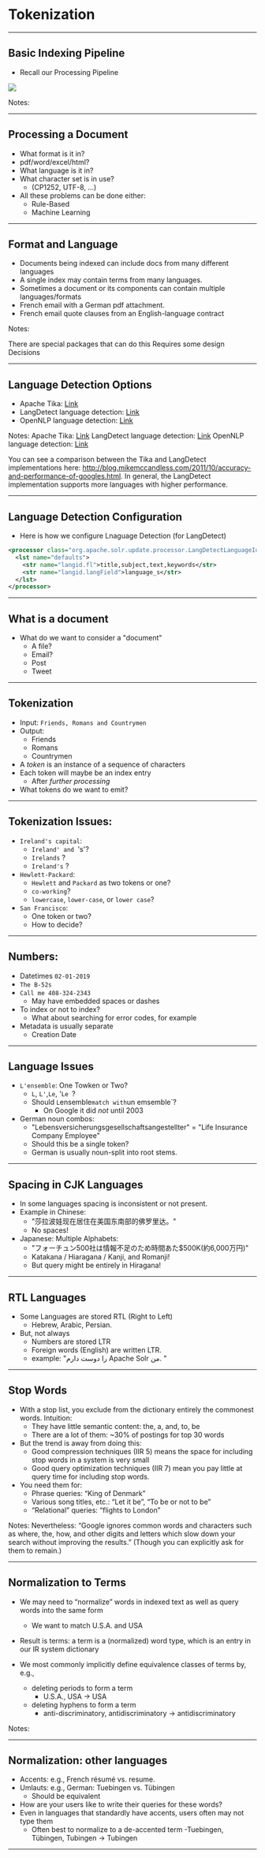 # Tokenization
---

## Basic Indexing Pipeline
 * Recall our Processing Pipeline

![](../images/Inverted-Index-construction.png) <!-- {"left" : 0.7, "top" : 1.15, "height" : 5.66, "width" : 8.85} -->

Notes:



---

## Processing a Document

 * What format is it in?
 * pdf/word/excel/html?
 * What language is it in?
 * What character set is in use?
   - (CP1252, UTF-8, …)
 * All these problems can be done either:
   - Rule-Based
   - Machine Learning

---

 
## Format and Language

 * Documents being indexed can include docs from many different languages
 * A single index may contain terms from many languages.
 * Sometimes a document or its components can contain multiple languages/formats
 * French email with a German pdf attachment.
 * French email quote clauses from an English-language contract

 Notes:

 There are special packages that can do this
 Requires some design Decisions

---

## Language Detection Options
  * Apache Tika: [Link]( https://tika.apache.org/1.19.1/detection.html)
  * LangDetect language detection: [Link](https://github.com/shuyo/language-detection)
  * OpenNLP language detection: [Link](http://opennlp.apache.org/docs/1.9.1/manual/opennlp.html#tools.langdetect)

Notes:
  Apache Tika: [Link]( https://tika.apache.org/1.19.1/detection.html)
  LangDetect language detection: [Link](https://github.com/shuyo/language-detection)
  OpenNLP language detection: [Link](http://opennlp.apache.org/docs/1.9.1/manual/opennlp.html#tools.langdetect)

You can see a comparison between the Tika and LangDetect implementations here: http://blog.mikemccandless.com/2011/10/accuracy-and-performance-of-googles.html. In general, the LangDetect implementation supports more languages with higher performance.

---

## Language Detection Configuration

 * Here is how we configure Lnaguage Detection (for LangDetect)

```xml
<processor class="org.apache.solr.update.processor.LangDetectLanguageIdentifierUpdateProcessorFactory">
  <lst name="defaults">
    <str name="langid.fl">title,subject,text,keywords</str>
    <str name="langid.langField">language_s</str>
  </lst>
</processor>
```


---

## What is a document

 * What do we want to consider a "document"
   - A file?
   - Email?
   - Post
   - Tweet

---


## Tokenization
  * Input: `Friends, Romans and Countrymen`
  * Output:
    - Friends
    - Romans
    - Countrymen
  * A *token* is an instance of a sequence of characters
  * Each token will maybe be an index entry
    - After *further processing*
  * What tokens do we want to emit?

---


## Tokenization Issues:
  * `Ireland's capital`:
    - `Ireland' and `'s'?
    - `Irelands` ?
    - `Ireland's` ?
  * `Hewlett-Packard`:
    - `Hewlett` and `Packard` as two tokens or one?
    - `co-working`?
    - `lowercase`, `lower-case`, or `lower case`?
  * `San Francisco`:
    - One token or two?
    - How to decide?

---


## Numbers:
  * Datetimes  `02-01-2019`
  * `The B-52s`
  * `Call me 408-324-2343`
    - May have embedded spaces or dashes
  * To index or not to index?
    - What about searching for error codes, for example
  * Metadata is usually separate
    - Creation Date

---


## Language Issues
 * `L'ensemble`: One Towken or Two?
    - `L`, `L'`,`Le`, '`Le `?  
    - Should `L`ensemble` match with `un emsemble`?
      - On Google it did *not* until 2003
 * German noun combos:
   - "Lebensversicherungsgesellschaftsangestellter"
   = "Life Insurance Company Employee"
   - Should this be a single token?
   - German is usually noun-split into root stems.


---

## Spacing in CJK Languages
 * In some languages spacing is inconsistent or not present.
 * Example in Chinese:
   - "莎拉波娃现在居住在美国东南部的佛罗里达。"
   - No spaces!
 * Japanese: Multiple Alphabets:
   - "フォーチュン500社は情報不足のため時間あた$500K(約6,000万円)"
   - Katakana / Hiaragana / Kanji, and Romanji!
   - But query might be entirely in Hiragana!

---


## RTL Languages
 * Some Languages are stored RTL (Right to Left)
   - Hebrew, Arabic, Persian.
 * But, not always
   - Numbers are stored LTR
   - Foreign words (English) are written LTR.
   - example: "را دوست دارم  Apache Solr من. " 

---

 
## Stop Words

 * With a stop list, you exclude from the dictionary entirely the commonest words. Intuition:
    - They have little semantic content: the, a, and, to, be
    - There are a lot of them: ~30% of postings for top 30 words
 * But the trend is away from doing this:
    - Good compression techniques (IIR 5) means the space for including stop words in a system is very small
    - Good query optimization techniques (IIR 7) mean you pay little at query time for including stop words.
 * You need them for:
    - Phrase queries: “King of Denmark”
    - Various song titles, etc.: “Let it be”, “To be or not to be”
    - “Relational” queries: “flights to London”

Notes:
Nevertheless: “Google ignores common words and characters such as where, the, how, and other digits and letters which slow down your search without improving the results.” (Though you can explicitly ask for them to remain.)

---

## Normalization to Terms
 * We may need to “normalize” words in indexed text as well as query words into the same form
   - We want to match U.S.A. and USA

 * Result is terms: a term is a (normalized) word type, which is an entry in our IR system dictionary
 * We most commonly implicitly define equivalence classes of terms by, e.g., 
   - deleting periods to form a term
     - U.S.A., USA  ->  USA
   - deleting hyphens to form a term
     - anti-discriminatory, antidiscriminatory ->  antidiscriminatory

Notes:

---

## Normalization: other languages

 * Accents: e.g., French résumé vs. resume.
 * Umlauts: e.g., German: Tuebingen vs. Tübingen
   - Should be equivalent
 * How are your users like to write their queries for these words?
 * Even in languages that standardly have accents, users often may not type them
    - Often best to normalize to a de-accented term
    -Tuebingen, Tübingen, Tubingen -> Tubingen

---


